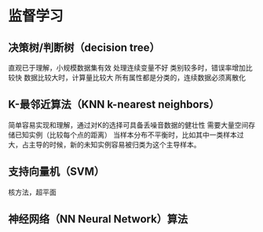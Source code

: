 # 监督学习

## 决策树/判断树（decision tree）

直观已于理解，小规模数据集有效
处理连续变量不好
类别较多时，错误率增加比较快
数据比较大时，计算量比较大
所有属性都是分类的，连续数据必须离散化

## K-最邻近算法（KNN k-nearest neighbors）

简单容易实现和理解，通过对K的选择可具备丢噪音数据的健壮性
需要大量空间存储已知实例（比较每个点的距离）
当样本分布不平衡时，比如其中一类样本过大，占主导的时候，新的未知实例容易被归类为这个主导样本。

## 支持向量机（SVM）

核方法，超平面

## 神经网络（NN Neural Network）算法
